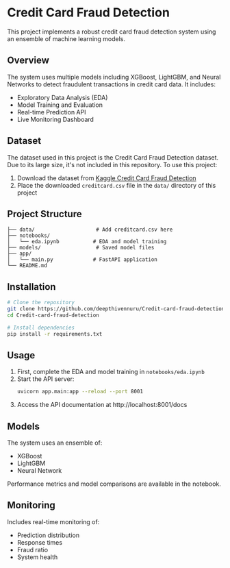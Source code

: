 # Credit Card Fraud Detection

This project implements a robust credit card fraud detection system using an ensemble of machine learning models.

## Overview

The system uses multiple models including XGBoost, LightGBM, and Neural Networks to detect fraudulent transactions in credit card data. It includes:

- Exploratory Data Analysis (EDA)
- Model Training and Evaluation
- Real-time Prediction API
- Live Monitoring Dashboard

## Dataset

The dataset used in this project is the Credit Card Fraud Detection dataset. Due to its large size, it's not included in this repository. To use this project:

1. Download the dataset from [Kaggle Credit Card Fraud Detection](https://www.kaggle.com/mlg-ulb/creditcardfraud)
2. Place the downloaded `creditcard.csv` file in the `data/` directory of this project

## Project Structure

```
├── data/                    # Add creditcard.csv here
├── notebooks/
│   └── eda.ipynb           # EDA and model training
├── models/                  # Saved model files
├── app/
│   └── main.py             # FastAPI application
└── README.md
```

## Installation

```bash
# Clone the repository
git clone https://github.com/deepthivennuru/Credit-card-fraud-detection.git
cd Credit-card-fraud-detection

# Install dependencies
pip install -r requirements.txt
```

## Usage

1. First, complete the EDA and model training in `notebooks/eda.ipynb`
2. Start the API server:
   ```bash
   uvicorn app.main:app --reload --port 8001
   ```
3. Access the API documentation at http://localhost:8001/docs

## Models

The system uses an ensemble of:
- XGBoost
- LightGBM
- Neural Network

Performance metrics and model comparisons are available in the notebook.

## Monitoring

Includes real-time monitoring of:
- Prediction distribution
- Response times
- Fraud ratio
- System health
